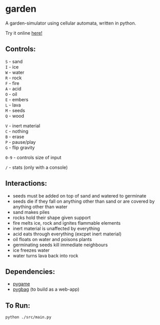 # garden
A garden-simulator using cellular automata, written in python.

Try it online [here!](https://mathewkj2048.github.io/garden/)

## Controls:

`S` - sand  
`I` - ice  
`W` - water  
`R` - rock  
`F` - fire  
`A` - acid  
`O` - oil  
`E` - embers  
`L` - lava  
`M` - seeds  
`Q` - wood

`V` - inert material  
`C` - nothing  
`B` - erase    
`P` - pause/play  
`G` - flip gravity  

`0-9` - controls size of input  

`/` - stats (only with a console)

## Interactions:

- seeds must be added on top of sand and watered to germinate
- seeds die if they fall on anything other than sand or are covered by anything other than water
- sand makes piles
- rocks hold their shape given support
- fire melts ice, rock and ignites flammable elements
- inert material is unaffected by everything
- acid eats through everything (excpet inert material)
- oil floats on water and poisons plants
- germinating seeds kill immediate neighbours
- ice freezes water
- water turns lava back into rock


## Dependencies:

- [pygame](https://www.pygame.org/download.shtml)
- [pygbag](https://pypi.org/project/pygbag/) (to build as a web-app)

## To Run:

```
python ./src/main.py
```